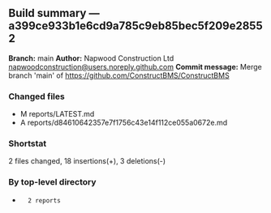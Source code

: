 ## Build summary — a399ce933b1e6cd9a785c9eb85bec5f209e28552

**Branch:** main **Author:** Napwood Construction Ltd <napwoodconstruction@users.noreply.github.com>
**Commit message:** Merge branch 'main' of https://github.com/ConstructBMS/ConstructBMS

### Changed files

- M reports/LATEST.md
- A reports/d84610642357e7f1756c43e14f112ce055a0672e.md

### Shortstat

2 files changed, 18 insertions(+), 3 deletions(-)

### By top-level directory

-       2 reports
